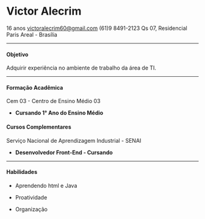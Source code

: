 # Victor Alecrim
16 anos 
victoralecrim60@gmail.com
(61)9 8491-2123
Qs 07, Residencial Paris
Areal -  Brasília   

---

#### Objetivo
Adquirir experiência no ambiente de trabalho da área de TI.

---
#### Formação Acadêmica
Cem 03 -  Centro de Ensino Médio 03
- **Cursando 1° Ano do Ensino Médio**

#### Cursos Complementares
Serviço Nacional de  Aprendizagem Industrial - SENAI

- **Desenvolvedor Front-End - Cursando**

---

#### Habilidades 

- Aprendendo html e Java

- Proatividade

- Organização




 


